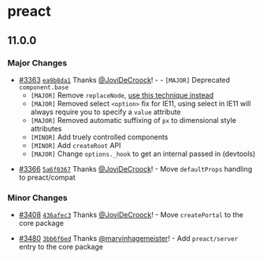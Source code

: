 # preact

## 11.0.0

### Major Changes

- [#3363](https://github.com/preactjs/preact/pull/3363) [`ea9b8da1`](https://github.com/preactjs/preact/commit/ea9b8da180b66490e99cfbc6b103d178436b31b8) Thanks [@JoviDeCroock](https://github.com/JoviDeCroock)! - - `[MAJOR]` Deprecated `component.base`
  - `[MAJOR]` Remove `replaceNode`, [use this technique instead](https://gist.github.com/developit/f321a9ef092ad39f54f8d7c8f99eb29a)
  - `[MAJOR]` Removed select `<option>` fix for IE11, using select in IE11 will always require you to specify a `value` attribute
  - `[MAJOR]` Removed automatic suffixing of `px` to dimensional style attributes
  - `[MINOR]` Add truely controlled components
  - `[MINOR]` Add `createRoot` API
  - `[MAJOR]` Change `options._hook` to get an internal passed in (devtools)

* [#3366](https://github.com/preactjs/preact/pull/3366) [`5a6f0367`](https://github.com/preactjs/preact/commit/5a6f0367e8c8d77b3c87488ee5e67e52483dd19a) Thanks [@JoviDeCroock](https://github.com/JoviDeCroock)! - Move `defaultProps` handling to preact/compat

### Minor Changes

- [#3408](https://github.com/preactjs/preact/pull/3408) [`436afec3`](https://github.com/preactjs/preact/commit/436afec3ab8993fecaaf326b89e1c1e2e9d51c01) Thanks [@JoviDeCroock](https://github.com/JoviDeCroock)! - Move `createPortal` to the core package

* [#3480](https://github.com/preactjs/preact/pull/3480) [`3bb6f6ed`](https://github.com/preactjs/preact/commit/3bb6f6ed1dc189da0b30385a4d60c96070f513df) Thanks [@marvinhagemeister](https://github.com/marvinhagemeister)! - Add `preact/server` entry to the core package
